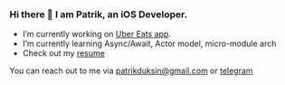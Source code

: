 ### Hi there 👋 I am Patrik, an iOS Developer.

- I’m currently working on [Uber Eats app](https://apps.apple.com/us/app/here-wallet-for-near-protocol/id1634994703).
- I’m currently learning Async/Await, Actor model, micro-module arch
- Check out my [resume]()

You can reach out to me via [patrikduksin@gmail.com](mailto:patrikduksin@gmail.com) or [telegram](https://t.me/elro_here)